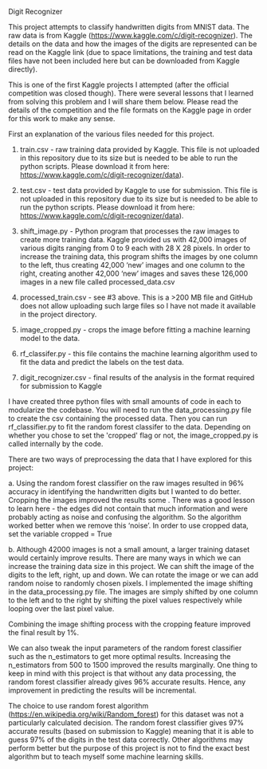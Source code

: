 Digit Recognizer

This project attempts to classify handwritten digits from MNIST data. The raw data is from Kaggle (https://www.kaggle.com/c/digit-recognizer). The details on the data and how the images of the digits are represented can be read on the Kaggle link (due to space limitations, the training and test data files have not been included here but can be downloaded from Kaggle directly).

This is one of the first Kaggle projects I attempted (after the official competition was closed though). There were several lessons that I learned from solving this problem and I will share them below. Please read the details of the competition and the file formats on the Kaggle page in order for this work to make any sense.

First an explanation of the various files needed for this project.

1. train.csv - raw training data provided by Kaggle. This file is not uploaded in this repository due to its size but is needed to be able to run the python scripts. Please download it from here: https://www.kaggle.com/c/digit-recognizer/data). 

2. test.csv - test data provided by Kaggle to use for submission. This file is not uploaded in this repository due to its size but is needed to be able to run the python scripts. Please download it from here: https://www.kaggle.com/c/digit-recognizer/data).

3. shift_image.py - Python program that processes the raw images to create more training data. Kaggle provided us with 42,000 images of various digits ranging from 0 to 9 each with 28 X 28 pixels. In order to increase the training data, this program shifts the images by one column to the left, thus creating 42,000 ‘new’ images and one column to the right, creating another 42,000 ‘new’ images and saves these 126,000 images in a new file called processed_data.csv 

4. processed_train.csv - see #3 above. This is a >200 MB file and GitHub does not allow uploading such large files so I have not made it available in the project directory. 

5. image_cropped.py - crops the image before fitting a machine learning model to the data.

6. rf_classifer.py - this file contains the machine learning algorithm used to fit the data and predict the labels on the test data.

7. digit_recognizer.csv - final results of the analysis in the format required for submission to Kaggle

I have created three python files with small amounts of code in each to modularize the codebase. You will need to run the data_processing.py file to create the csv containing the processed data. Then you can run rf_classifier.py to fit the random forest classifer to the data. Depending on whether you chose to set the 'cropped' flag or not, the image_cropped.py is called internally by the code.

There are two ways of preprocessing the data that I have explored for this project:

a. Using the random forest classifier on the raw images resulted in 96% accuracy in identifying the handwritten digits but I wanted to do better. Cropping the images improved the results some . There was a good lesson to learn here - the edges did not contain that much information and were probably acting as noise and confusing the algorithm. So the algorithm worked better when we remove this ‘noise’. In order to use cropped data, set the variable cropped = True

b. Although 42000 images is not a small amount, a larger training dataset would certainly improve results. There are many ways in which we can increase the training data size in this project. We can shift the image of the digits to the left, right, up and down. We can rotate the image or we can add random noise to randomly chosen pixels. I implemented the image shifting in the data_processing.py file. The images are simply shifted by one column to the left and to the right by shifting the pixel values respectively while looping over the last pixel value. 

Combining the image shifting process with the cropping feature improved the final result by 1%.

We can also tweak the input parameters of the random forest classifier such as the n_estimators to get more optimal results. Increasing the n_estimators from 500 to 1500 improved the results marginally. One thing to keep in mind with this project is that without any data processing, the random forest classifier already gives 96% accurate results. Hence, any improvement in predicting the results will be incremental.

The choice to use random forest algorithm (https://en.wikipedia.org/wiki/Random_forest) for this dataset was not a particularly calculated decision. The random forest classifier gives 97% accurate results (based on submission to Kaggle) meaning that it is able to guess 97% of the digits in the test data correctly. Other algorithms may perform better but the purpose of this project is not to find the exact best algorithm but to teach myself some machine learning skills. 
